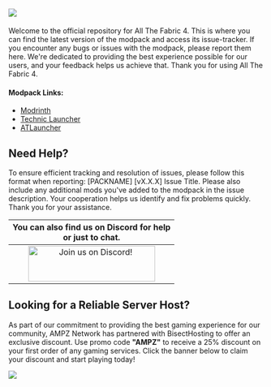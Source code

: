 ![](https://www.bisecthosting.com/images/CF/ATF4/BH_NU_HEADER.png)
======

Welcome to the official repository for All The Fabric 4. This is where you can find the latest version of the modpack and access its issue-tracker. If you encounter any bugs or issues with the modpack, please report them here. We're dedicated to providing the best experience possible for our users, and your feedback helps us achieve that. Thank you for using All The Fabric 4.
    
#### Modpack Links: 
+ [Modrinth](https://modrinth.com/modpack/all-the-fabric-4)
+ [Technic Launcher](https://www.technicpack.net/modpack/all-the-fabric-4.1932437)
+ [ATLauncher](https://atlauncher.com/pack/AllTheFabric4)
  
## **Need Help?** ##

To ensure efficient tracking and resolution of issues, please follow this format when reporting: [PACKNAME] [vX.X.X] Issue Title. Please also include any additional mods you've added to the modpack in the issue description. Your cooperation helps us identify and fix problems quickly. Thank you for your assistance. 

|You can also find us on Discord for help<br>or just to chat.|
|:------------:|
|<a href="https://discord.gg/enrpMDd"><img src="https://discord.com/assets/ff41b628a47ef3141164bfedb04fb220.png" alt="Join us on Discord!"  width="250" height="70"></a>|

## **Looking for a Reliable Server Host?** ##
As part of our commitment to providing the best gaming experience for our community, AMPZ Network has partnered with BisectHosting to offer an exclusive discount. Use promo code **"AMPZ"** to receive a 25% discount on your first order of any gaming services. Click the banner below to claim your discount and start playing today!

[![](https://www.bisecthosting.com/images/CF/ATF4/BH_NU_PROMO.png)](https://bisecthosting.com/AMPZ)
